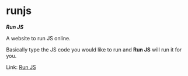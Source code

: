# runjs
***Run JS***

A website to run JS online.

Basically type the JS code you would like to run and **Run JS** will run it for you.

Link: [Run JS](https://runjs.tk)
